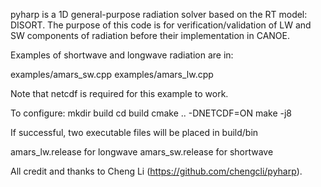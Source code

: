 pyharp is a 1D general-purpose radiation solver based on the RT model: DISORT. The purpose of this code is for verification/validation of LW and SW components of radiation before their implementation in CANOE.

Examples of shortwave and longwave radiation are in:

examples/amars_sw.cpp
examples/amars_lw.cpp

Note that netcdf is required for this example to work.

To configure:
mkdir build
cd build
cmake .. -DNETCDF=ON
make -j8

If successful, two executable files will be placed in build/bin

amars_lw.release for longwave
amars_sw.release for shortwave

All credit and thanks to Cheng Li (https://github.com/chengcli/pyharp).
